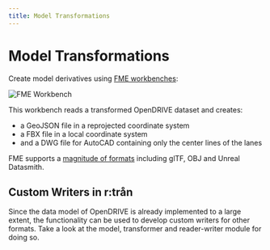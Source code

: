 ```yaml
---
title: Model Transformations
---
```


# Model Transformations

Create model derivatives using [FME workbenches](https://www.safe.com/fme/):

![FME Workbench](/assets/media/demos/model-transformations-fme-workbench.png)

This workbench reads a transformed OpenDRIVE dataset and creates:
* a GeoJSON file in a reprojected coordinate system
* a FBX file in a local coordinate system
* and a DWG file for AutoCAD containing only the center lines of the lanes

FME supports a [magnitude of formats](https://www.safe.com/fme/formats-matrix/) including glTF, OBJ and Unreal Datasmith.


## Custom Writers in r:trån

Since the data model of OpenDRIVE is already implemented to a large extent, the functionality can be used to develop custom writers for other formats.
Take a look at the model, transformer and reader-writer module for doing so.
